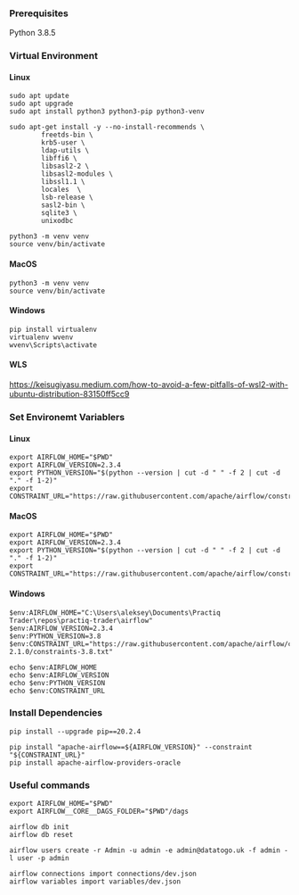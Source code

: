 ### Prerequisites
Python 3.8.5


### Virtual Environment
#### Linux
```
sudo apt update
sudo apt upgrade
sudo apt install python3 python3-pip python3-venv

sudo apt-get install -y --no-install-recommends \
        freetds-bin \
        krb5-user \
        ldap-utils \
        libffi6 \
        libsasl2-2 \
        libsasl2-modules \
        libssl1.1 \
        locales  \
        lsb-release \
        sasl2-bin \
        sqlite3 \
        unixodbc

python3 -m venv venv
source venv/bin/activate 
```

#### MacOS
```
python3 -m venv venv
source venv/bin/activate 
```

#### Windows
```
pip install virtualenv
virtualenv wvenv
wvenv\Scripts\activate
```

#### WLS
https://keisugiyasu.medium.com/how-to-avoid-a-few-pitfalls-of-wsl2-with-ubuntu-distribution-83150ff5cc9


### Set Environemt Variablers
#### Linux
```
export AIRFLOW_HOME="$PWD"
export AIRFLOW_VERSION=2.3.4
export PYTHON_VERSION="$(python --version | cut -d " " -f 2 | cut -d "." -f 1-2)"
export CONSTRAINT_URL="https://raw.githubusercontent.com/apache/airflow/constraints-${AIRFLOW_VERSION}/constraints-${PYTHON_VERSION}.txt"
```

#### MacOS
```
export AIRFLOW_HOME="$PWD"
export AIRFLOW_VERSION=2.3.4
export PYTHON_VERSION="$(python --version | cut -d " " -f 2 | cut -d "." -f 1-2)"
export CONSTRAINT_URL="https://raw.githubusercontent.com/apache/airflow/constraints-${AIRFLOW_VERSION}/constraints-${PYTHON_VERSION}.txt"
```

#### Windows
```
$env:AIRFLOW_HOME="C:\Users\aleksey\Documents\Practiq Trader\repos\practiq-trader\airflow"
$env:AIRFLOW_VERSION=2.3.4
$env:PYTHON_VERSION=3.8
$env:CONSTRAINT_URL="https://raw.githubusercontent.com/apache/airflow/constraints-2.1.0/constraints-3.8.txt"

echo $env:AIRFLOW_HOME
echo $env:AIRFLOW_VERSION
echo $env:PYTHON_VERSION
echo $env:CONSTRAINT_URL
```

### Install Dependencies
```
pip install --upgrade pip==20.2.4

pip install "apache-airflow==${AIRFLOW_VERSION}" --constraint "${CONSTRAINT_URL}"
pip install apache-airflow-providers-oracle
```

### Useful commands
```
export AIRFLOW_HOME="$PWD"
export AIRFLOW__CORE__DAGS_FOLDER="$PWD"/dags

airflow db init
airflow db reset

airflow users create -r Admin -u admin -e admin@datatogo.uk -f admin -l user -p admin

airflow connections import connections/dev.json
airflow variables import variables/dev.json
```